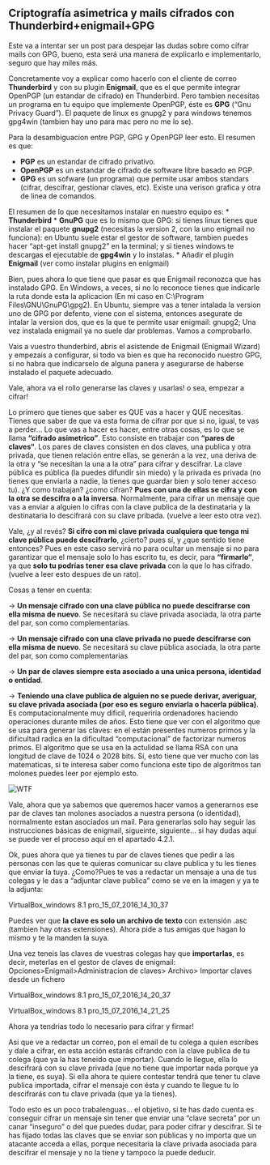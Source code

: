 
## Criptografía asimetrica y mails cifrados con Thunderbird+enigmail+GPG

Este va a intentar ser un post para despejar las dudas sobre como cifrar mails con GPG, bueno, esta será una manera de explicarlo e implementarlo, seguro que hay miles más.

Concretamente voy a explicar como hacerlo con el cliente de correo **Thunderbird** y con su plugin **Enigmail**, que es el que permite integrar OpenPGP (un estandar de cifrado) en Thunderbird. Pero tambien necesitas un programa en tu equipo que implemente OpenPGP, éste es **GPG** (“Gnu Privacy Guard”). El paquete de linux es gnupg2 y para windows tenemos gpg4win (tambien hay uno para mac pero no me lo se).

Para la desambiguacion entre PGP, GPG y OpenPGP leer esto. El resumen es que:

*   **PGP** es un estandar de cifrado privativo.
*   **OpenPGP** es un estandar de cifrado de software libre basado en PGP.
*   **GPG** es un sofware (un programa) que permite usar ambos standars (cifrar, descifrar, gestionar claves, etc). Existe una      verison grafica y otra de linea de comandos.

El resumen de lo que necesitamos instalar en nuestro equipo es:
    * **Thunderbird**
    * **GnuPG** que es lo mismo que GPG: si tienes linux tienes que instalar el paquete **gnupg2** (necesitas la version 2, con la uno enigmail no funciona): en Ubuntu suele estar el gestor de software, tambien puedes hacer “apt-get install gnupg2” en la terminal;  y si tienes windows te descargas el ejecutable de **gpg4win** y lo instalas.
    * Añadir el plugin **Enigmail** (ver como instalar plugins en enigmail)

Bien, pues ahora lo que tiene que pasar es que Enigmail reconozca que has instalado GPG. En Windows, a veces, si no lo reconoce tienes que indicarle la ruta donde esta la aplicacion (En mi caso en C:\Program Files\GNU\GnuPG\gpg2). En Ubuntu, siempre vas a tener intalada la version uno de GPG por defento, viene con el sistema, entonces asegurate de intalar la version dos, que es la que te permite usar enigmail: gnupg2; Una vez instalada enigmail ya no suele dar problemas. Vamos a comprobarlo.

Vais a vuestro thunderbird, abris el asistende de Enigmail (Enigmail Wizard) y empezais a configurar, si todo va bien es que ha reconocido nuestro GPG, si no habra que indicarselo de alguna panera y asegurarse de haberse instalado el paquete adecuado.

Vale, ahora va el rollo generarse las claves y usarlas! o sea, empezar a cifrar!

Lo primero que tienes que saber es QUE vas a hacer y QUE necesitas. Tienes que saber de que va esta forma de cifrar por que si no, igual, te vas a perder… Lo que vas a hacer es hacer, entre otras cosas, es lo que se llama **“cifrado asimetrico”**. Esto consiste en trabajar con **“pares de claves“**. Los pares de claves consisten en dos claves, una publica y otra privada, que tienen relación entre ellas, se generán a la vez, una deriva de la otra y “se necesitan la una a la otra” para cifrar y descifrar. La clave pública es pública (la puedes difundir sin miedo) y la privada es privada (no tienes que enviarla a nadie, la tienes que guardar bien y solo tener acceso tu). ¿Y como trabajan? ¿como cifran? **Pues con una de ellas se cifra y con la otra se descifra o a la inversa**. Normalmente, para cifrar un mensaje que vas a enviar a alguien lo cifras con la clave publica de la destinataria y la destinataria lo descifrará con su clave pribada. (vuelve a leer esto otra vez).

Vale, ¿y al revés? **Si cifro con mi clave privada cualquiera que tenga mi clave pública puede descifrarlo**, ¿cierto? pues sí, y ¿que sentido tiene entonces? Pues en este caso servirá no para ocultar un mensaje si no para garantizar que el mensaje solo lo has escrito tu, es decir, para **“firmarlo“**, ya que **solo tu podrías tener esa clave privada** con la que lo has cifrado. (vuelve a leer esto despues de un rato).

Cosas a tener en cuenta:

-> **Un mensaje cifrado con una clave pública no puede descifrarse con ella misma de nuevo**. Se necesitará su clave privada asociada, la otra parte del par, son como complementarias.

-> **Un mensaje cifrado con una clave privada no puede descifrarse con ella misma de nuevo**. Se necesitará su clave pública asociada, la otra parte del par, son como complementarias

-> **Un par de claves siempre esta asociado a una unica persona, identidad o entidad**.

-> **Teniendo una clave publica de alguien no se puede derivar, averiguar, su clave privada asociada (por eso es seguro enviarla o hacerla pública)**. Es computacionalmente muy dificil, requeriria ordenadores haciendo operaciones durante miles de años. Esto tiene que ver con el algoritmo que se usa para generar las claves: en el están presentes numeros primos y la dificultad radica en la dificultad “computacional” de factorizar numeros primos. El algoritmo que se usa en la actulidad se llama RSA con una longitud de clave de 1024 o 2028 bits. Sí, esto tiene que ver mucho con las matematicas, si te interesa saber como funciona este tipo de algoritmos tan molones puedes leer por ejemplo esto.

![WTF](http://martuandgeeks.net/wp-content/uploads/2016/07/serveimage.gif)

Vale, ahora que ya sabemos que queremos hacer vamos a generarnos ese par de claves tan molones asociados a nuestra persona (o identidad), normalmente estan asociados un mail. Para generarlas solo hay seguir las instrucciones básicas de enigmail, sigueinte, siguiente… si hay dudas aquí se puede ver el proceso aquí en el apartado 4.2.1.

Ok, pues ahora que ya tienes tu par de claves tienes que pedir a las personas con las que te quieras comunicar su clave publica y tu les tienes que enviar la tuya. ¿Como?Pues te vas a redactar un mensaje a una de tus colegas y le das a “adjuntar clave publica” como se ve en la imagen y ya te la adjunta:

VirtualBox_windows 8.1 pro_15_07_2016_14_10_37

Puedes ver que **la clave es solo un archivo de texto** con extensión .asc (tambien hay otras extensiones). Ahora pide a tus amigas que hagan lo mismo y te la manden la suya.

Una vez teneis las claves de vuestras colegas hay que **importarlas**, es decir, meterlas en el gestor de claves de enigmail: Opciones>Enigmail>Administracion de claves> Archivo> Importar claves desde un fichero

VirtualBox_windows 8.1 pro_15_07_2016_14_20_37 

VirtualBox_windows 8.1 pro_15_07_2016_14_21_25

Ahora ya tendrias todo lo necesario para cifrar y firmar!

Asi que ve a redactar un correo, pon el email de tu colega a quien escribes y dale a cifrar, en esta acción estarás cifrando con la clave publica de tu colega (que ya la has teneido que importar). Cuando le llegue, ella lo descifrará con su clave privada (que no tiene que importar nada porque ya la tiene, es suya). Si ella ahora te quiere contestar tendrá que tener tu clave publica importada, cifrar el mensaje con ésta y cuando te llegue tu lo descifrarás con tu clave privada (que ya la tienes).

Todo esto es un poco trabalenguas… el objetivo, si te has dado cuenta es conseguir cifrar un mensaje sin tener que enviar una “clave secreta” por un canar “inseguro” o del que puedes dudar, para poder cifrar y descifrar. Si te has fijado todas las claves que se enviar son públicas y no importa que un atacante acceda a ellas, porque necesitaria la clave privada asociada para descifrar el mensaje y no la tiene y tampoco la puede deducir.

